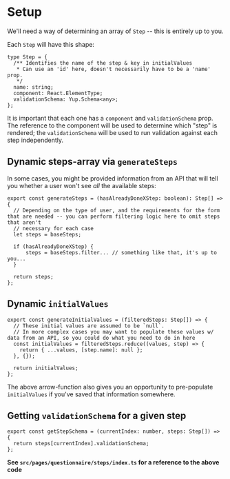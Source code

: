 # Setup

We'll need a way of determining an array of `Step` -- this is entirely up to you.

Each `Step` will have this shape:

```tsx
type Step = {
  /** Identifies the name of the step & key in initialValues
   * Can use an 'id' here, doesn't necessarily have to be a 'name' prop.
   */
  name: string;
  component: React.ElementType;
  validationSchema: Yup.Schema<any>;
};
```

It is important that each one has a `component` and `validationSchema` prop.
The reference to the component will be used to determine which "step" is rendered; the `validationSchema` will be used to run validation against each step independently.

## Dynamic steps-array via `generateSteps`

In some cases, you might be provided information from an API that will tell you whether a user won't see *all* the available steps:

```tsx
export const generateSteps = (hasAlreadyDoneXStep: boolean): Step[] => {
  // Depending on the type of user, and the requirements for the form that are needed -- you can perform filtering logic here to omit steps that aren't
  // necessary for each case
  let steps = baseSteps;

  if (hasAlreadyDoneXStep) {
      steps = baseSteps.filter... // something like that, it's up to you...
  }
    
  return steps;
};
```

## Dynamic `initialValues`

```tsx
export const generateInitialValues = (filteredSteps: Step[]) => {
  // These initial values are assumed to be `null`.
  // In more complex cases you may want to populate these values w/ data from an API, so you could do what you need to do in here
  const initialValues = filteredSteps.reduce((values, step) => {
    return { ...values, [step.name]: null };
  }, {});

  return initialValues;
};
```

The above arrow-function also gives you an opportunity to pre-populate `initialValues` if you've saved that information somewhere.

## Getting `validationSchema` for a given step

```tsx
export const getStepSchema = (currentIndex: number, steps: Step[]) => {
  return steps[currentIndex].validationSchema;
};
```

**See `src/pages/questionnaire/steps/index.ts` for a reference to the above code**
